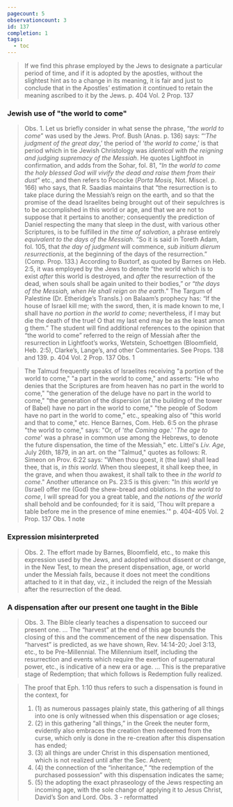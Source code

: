 ```yaml
---
pagecount: 5
observationcount: 3
id: 137
completion: 1
tags:
  - toc
---
```

>If we find this phrase employed by the Jews to designate a particular period of time, and if it is adopted by the apostles, without the slightest hint as to a change in its meaning, it is fair and just to conclude that in the Apostles’ estimation it continued to retain the meaning ascribed to it by the Jews.
>p. 404 Vol. 2 Prop. 137
### Jewish use of "the world to come"
>Obs. 1. Let us briefly consider in what sense the phrase, “*the world to come*” was used by the Jews. Prof. Bush (Anas. p. 136) says: “‘*The judgment of the great day*,’ the period of ‘*the world to come*,’ is that period which in tie Jewish Christology was *identical with the reigning and judging supremacy of the Messiah*. He quotes Lightfoot in confirmation, and adds from the Sohar, fol. 81, “*In the world to come the holy blessed God will vivify the dead and raise them from their dust*” etc., and then refers to Pococke (*Porta Mosis*, Not. Miscel. p. 166) who says, that R. Saadias maintains that “the resurrection is to take place during the Messiah’s reign on the earth, and so that the promise of the dead Israelites being brought out of their sepulchres is to be accomplished in this world or age, and that we are not to suppose that it pertains to another; consequently the prediction of Daniel respecting the many that sleep in the dust, with various other Scriptures, is to be fulfilled in *the time of salvation*, a phrase entirely *equivalent to the days of the Messiah*. “So it is said in Toreth Adam, fol. 105, that *the day of judgment* will commence, *sub initium dierum resurrectionis*, at the beginning of the days of the resurrection.” (Comp. Prop. 133.) According to Buxtorf, as quoted by Barnes on Heb. 2:5, it was employed by the Jews to denote “the world which is to exist *after* this world is destroyed, and *after* the resurrection of the dead, when souls shall be again united to their bodies,” or “*the days of the Messiah, when He shall reign on the earth*.” The Targum of Palestine (Dr. Etheridge’s Transls.) on Balaam’s prophecy has: “If the house of Israel kill me; with the sword, then, it is made known to me, I shall have *no portion in the world to come*; nevertheless, if I may but die the death of the true! O that my last end may be as the least amon g them.” The student will find additional references to the opinion that “the world to come” referred to the reign of Messiah after the resurrection in Lightfoot’s works, Wetstein, Schoettgen (Bloomfield, Heb. 2:5), Clarke’s, Lange’s, and other Commentaries. See Props. 138 and 139.
>p. 404 Vol. 2 Prop. 137 Obs. 1

>The Talmud frequently speaks of Israelites receiving "a portion of the world to come," "a part in the world to come," and asserts: "He who denies that the Scriptures are from heaven has no part in the world to come," "the generation of the deluge have no part in the world to come," "the generation of the dispersion (at the building of the tower of Babel) have no part in the world to come," "the people of Sodom have no part in the world to come," etc., speaking also of "this world and that to come," etc. Hence Barnes, Com. Heb. 6:5 on the phrase "the world to come," says: "Or, of '*the Coming age*.' '*The age to come*' was a phrase in common use among the Hebrews, to denote the future dispensation, the time of the Messiah," etc. Littel's *Liv. Age*, July 26th, 1879, in an art. on the "Talmud," quotes as follows: R. Simeon on Prov. 6:22 says: "When thou goest, it (the law) shall lead thee, that is, *in this world*. When thou sleepest, it shall keep thee, in the grave, and when thou awakest, it shall talk to thee *in the world to come*." Another utterance on Ps. 23:5 is this given: "In *this world* ye (Israel) offer me (God) the shew-bread and oblations. In *the world to come*, I will spread for you a great table, and *the nations of the world* shall behold and be confounded; for it is said, 'Thou wilt prepare a table before me in the presence of mine enemies.'"
>p. 404-405 Vol. 2 Prop. 137 Obs. 1 note
### Expression misinterpreted
>Obs. 2. The effort made by Barnes, Bloomfield, etc., to make this expression used by the Jews, and adopted without dissent or change, in the New Test, to mean the present dispensation, age, or world under the Messiah fails, because it does not meet the conditions attached to it in that day, viz., it included the reign of the Messiah after the resurrection of the dead.
### A dispensation after our present one taught in the Bible
>Obs. 3. The Bible clearly teaches a dispensation to succeed our present one.
>...
>The “harvest” at the end of this age bounds the closing of this and the commencement of the new dispensation. This “harvest” is predicted, as we have shown, Rev. 14:14-20; Joel 3:13, etc., to be Pre-Millennial. The Millennium itself, including the resurrection and events which require the exertion of supernatural power, etc., is indicative of a new era or age.
>...
>This is the preparative stage of Redemption; that which follows is Redemption fully realized.

>The proof that Eph. 1:10 thus refers to such a dispensation is found in the context, for 
>1. (1) as numerous passages plainly state, this gathering of all things into one is only witnessed when this dispensation or age closes; 
>2. (2) in this gathering “all things,” in the Greek the neuter form, evidently also embraces the creation then redeemed from the curse, which only is done in the re-creation after this dispensation has ended; 
>3. (3) all things are under Christ in this dispensation mentioned, which is not realized until after the Sec. Advent; 
>4. (4) the connection of the “inheritance,” “the redemption of the purchased possession” with this dispensation indicates the same; 
>5. (5) the adopting the exact phraseology of the Jews respecting an incoming age, with the sole change of applying it to Jesus Christ, David’s Son and Lord.
>Obs. 3 - reformatted



